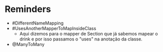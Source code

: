 # Reminders
- #DifferentNameMapping
- #UsesAnotherMapperToMapInsideClass
  - Aqui dizemos para o mapper de Section que já sabemos mapear o drink e por isso passamos o "uses" na anotação da classe.
- @ManyToMany
